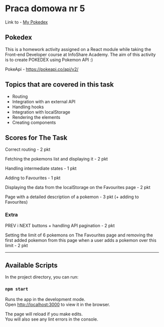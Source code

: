 # Praca domowa nr 5

Link to - [My Pokedex](https://malgorzata-niemczyk.github.io/jfdzr2-homework-5/)

## Pokedex

This is a homework activity assigned on a React module while taking the Front-end Developer course at InfoShare Academy. The aim of this activity is to create POKEDEX using Pokemon API :)

PokeApi - https://pokeapi.co/api/v2/

## Topics that are covered in this task

* Routing
* Integration with an external API
* Handling hooks
* Integration with localStorage
* Rendering the elements
* Creating components


## Scores for The Task

Correct routing - 2 pkt

Fetching the pokemons list and displaying it - 2 pkt

Handling intermediate states - 1 pkt

Adding to Favourites - 1 pkt

Displaying the data from the localStorage on the Favourites page - 2 pkt

Page with a detailed description of a pokemon - 3 pkt (+ adding to Favourites)

### Extra

PREV i NEXT buttons + handling API pagination - 2 pkt

Setting the limit of 6 pokemons on The Favourites page and removing the first added pokemon from this page when a user adds a pokemon over this limit - 2 pkt


------------------------------------

## Available Scripts

In the project directory, you can run:


### `npm start`

Runs the app in the development mode.\
Open [http://localhost:3000](http://localhost:3000) to view it in the browser.

The page will reload if you make edits.\
You will also see any lint errors in the console.

